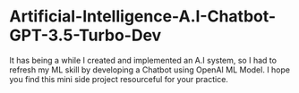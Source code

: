 # Artificial-Intelligence-A.I-Chatbot-GPT-3.5-Turbo-Dev
It has being a while I created and implemented an A.I system, so I had to refresh my ML skill by developing a Chatbot using OpenAI ML Model. I hope you find this mini side project resourceful for your practice.

